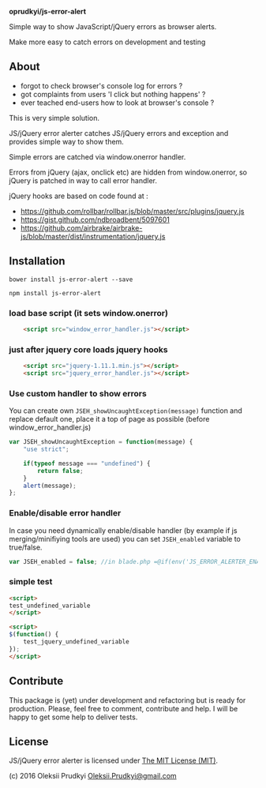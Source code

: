 **oprudkyi/js-error-alert** 

Simple way to show JavaScript/jQuery errors as browser alerts. 

Make more easy to catch errors on development and testing

## About

- forgot to check browser's console log for errors ?
- got complaints from users 'I click but nothing happens' ?
- ever teached end-users how to look at browser's console ?

This is very simple solution. 

JS/jQuery error alerter catches JS/jQuery errors and exception and provides simple way to show them.

Simple errors are catched via window.onerror handler.

Errors from jQuery (ajax, onclick etc) are hidden from window.onerror, so jQuery is patched in way to call error handler.

jQuery hooks are based on code found at :

- https://github.com/rollbar/rollbar.js/blob/master/src/plugins/jquery.js
- https://gist.github.com/ndbroadbent/5097601
- https://github.com/airbrake/airbrake-js/blob/master/dist/instrumentation/jquery.js



## Installation

```
bower install js-error-alert --save
```

```
npm install js-error-alert
```

### load base script (it sets window.onerror)
```html
	<script src="window_error_handler.js"></script>
```

### just after jquery core loads jquery hooks 
```html
	<script src="jquery-1.11.1.min.js"></script>
	<script src="jquery_error_handler.js"></script>
```

### Use custom handler to show errors

You can create own ```JSEH_showUncaughtException(message)``` function and replace default one, 
place it a top of page as possible (before window_error_handler.js)

```js
var JSEH_showUncaughtException = function(message) {
	"use strict";

	if(typeof message === "undefined") {
		return false;
	}
	alert(message);
};

```

### Enable/disable error handler

In case you need dynamically enable/disable handler (by example if js merging/minifiying tools are used) you can 
set ```JSEH_enabled``` variable to true/false. 

```js
var JSEH_enabled = false; //in blade.php =@if(env('JS_ERROR_ALERTER_ENABLED', false)) true @else false @endif ;
```

### simple test

```html
<script>
test_undefined_variable
</script>

<script>
$(function() {
	test_jquery_undefined_variable
});
</script>
```

## Contribute

This package is (yet) under development and refactoring but is ready for
production. Please, feel free to comment, contribute and help. I will be happy
to get some help to deliver tests.

## License

JS/jQuery error alerter is licensed under [The MIT License (MIT)](LICENSE).

(c) 2016 Oleksii Prudkyi <Oleksii.Prudkyi@gmail.com>
